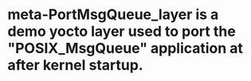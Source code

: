 # meta-PortMsgQueue_layer is a demo yocto layer used to port the "POSIX_MsgQueue" application at after kernel startup.
